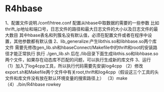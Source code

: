 # R4hbase
1、配置文件说明./conf/htree.conf
配置从hbase中取数据的需要的一些参数
比如thrift_ip地址和端口号，日志文件的路径和最大日志文件的大小以及日志文件的最大数目
其中hbase表名和列簇名没有默认值，必须在配置文件或者在程序中设置，其他参数都有默认值
2、lib_generalize:产生libthis.so和libhbase.so两个库文件
需要先修改gen_lib.sh和hbaseConnect/Makefile中的thrift和root的安装路径才能正常执行
执行 ./gen_lib.sh 后在./lib目录下面生成libthis.so和libhbase.so两个文件，如果存在动态库不匹配的问题，可以执行生成新的库文件
3、运行
（1）加入了log4cpp工具，所以执行代码需要先安装log4cpp
（2）修改export.sh和Makefile两个文件中有关root,thrift和log4cpp（假设这三个工具的头文件和库文件没有放在默认环境变量的搜索路径上）
（3）make
（4）./bin/R4hbase rowkey
